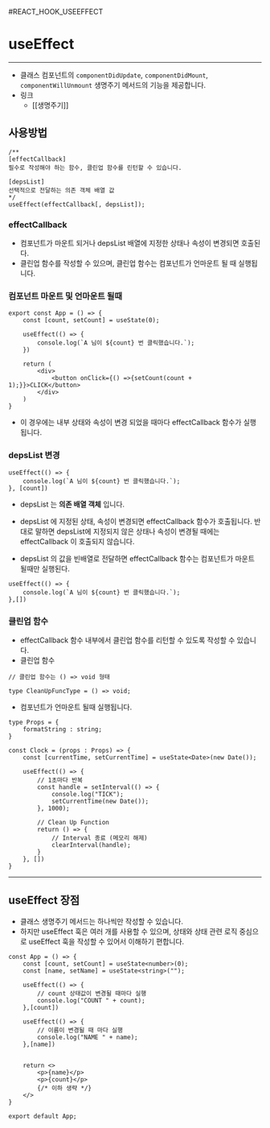 
#REACT_HOOK_USEEFFECT

# useEffect
---
- 클래스 컴포넌트의 `componentDidUpdate`, `componentDidMount`, `componentWillUnmount` 생명주기 메서드의 기능을 제공합니다. 
- 링크
	- [[생명주기]]

## 사용방법

```tsx
/** 
[effectCallback]
필수로 작성해야 하는 함수, 클린업 함수를 린턴할 수 있습니다.

[depsList]
선택적으로 전달하는 의존 객체 배열 값
*/
useEffect(effectCallback[, depsList]);
```

### effectCallback

- 컴포넌트가 마운트 되거나 depsList 배열에 지정한 상태나 속성이 변경되면 호출된다.
- 클린업 함수를 작성할 수 있으며, 클린업 함수는 컴포넌트가 언마운트 될 때 실행됩니다.

### 컴포넌트 마운트 및 언마운트 될때

```tsx
export const App = () => {
	const [count, setCount] = useState(0);

	useEffect(() => {
		console.log(`A 님이 ${count} 번 클릭했습니다.`);
	})
	
	return (
		<div>
			<button onClick={() =>{setCount(count + 1);}}>CLICK</button>
		</div>
	)
}
```

- 이 경우에는 내부 상태와 속성이 변경 되었을 때마다 effectCallback 함수가 실행됩니다.

### depsList 변경

```tsx
useEffect(() => {
	console.log(`A 님이 ${count} 번 클릭했습니다.`);
}, [count])
```

- depsList 는 **의존 배열 객체** 입니다.
- depsList 에 지정된 상태, 속성이 변경되면 effectCallback 함수가 호출됩니다.
  반대로 말하면 depsList에 지정되지 않은 상태나 속성이 변경될 때에는 effectCallback 이 호출되지 않습니다.

- depsList 의 값을 빈배열로 전달하면 effectCallback 함수는 컴포넌트가 마운트 될때만 실행된다.
```tsx
useEffect(() => {
	console.log(`A 님이 ${count} 번 클릭했습니다.`);
},[])
```

### 클린업 함수

- effectCallback 함수 내부에서 클린업 함수를 리턴할 수 있도록 작성할 수 있습니다.
- 클린업 함수
```tsx
// 클린업 함수는 () => void 형태

type CleanUpFuncType = () => void;
```
- 컴포넌트가 언마운트 될때 실행됩니다.

```tsx
type Props = {
	formatString : string;
}

const Clock = (props : Props) => {
	const [currentTime, setCurrentTime] = useState<Date>(new Date());

	useEffect(() => {
		// 1초마다 반복
		const handle = setInterval(() => {
			console.log("TICK");
			setCurrentTime(new Date());
		}, 1000);

		// Clean Up Function
		return () => {
			// Interval 종료 (메모리 해제)
			clearInterval(handle);
		}
	}, [])
}
```

---
## useEffect 장점

- 클래스 생명주기 메서드는 하나씩만 작성할 수 있습니다.
- 하지만 useEffect 훅은 여러 개를 사용할 수 있으며, 상태와 상태 관련 로직 중심으로 useEffect 훅을 작성할 수 있어서 이해하기 편합니다.

```tsx
const App = () => {
	const [count, setCount] = useState<number>(0);
	const [name, setName] = useState<string>("");

	useEffect(() => {
		// count 상태값이 변경될 때마다 실행
		console.log("COUNT " + count);
	},[count])

	useEffect(() => {
		// 이름이 변경될 때 마다 실행
		console.log("NAME " + name);
	},[name])


	return <> 
		<p>{name}</p>
		<p>{count}</p>
		{/* 이하 생략 */}
	</>
}

export default App;
```

